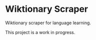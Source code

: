 # Wiktionary Scraper
Wiktionary scraper for language learning.

This project is a work in progress. 
